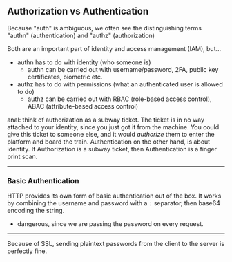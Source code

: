 
## Authorization vs Authentication
Because "auth" is ambiguous, we often see the distinguishing terms "authn" (authentication) and "authz" (authorization)

Both are an important part of identity and access management (IAM), but...
- authn has to do with identity (who someone is)
  - authn can be carried out with username/password, 2FA, public key certificates, biometric etc.
- authz has to do with permissions (what an authenticated user is allowed to do)
  - authz can be carried out with RBAC (role-based access control), ABAC (attribute-based access control)

anal: think of authorization as a subway ticket. The ticket is in no way attached to your identity, since you just got it from the machine. You could give this ticket to someone else, and it would *authorize* them to enter the platform and board the train. Authentication on the other hand, is about identity. If Authorization is a subway ticket, then Authentication is a finger print scan.

* * *

### Basic Authentication
HTTP provides its own form of basic authentication out of the box. It works by combining the username and password with a `:` separator, then base64 encoding the string.
- dangerous, since we are passing the password on every request.

* * *

Because of SSL, sending plaintext passwords from the client to the server is perfectly fine.
